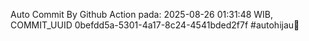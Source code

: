 Auto Commit By Github Action pada: 2025-08-26 01:31:48 WIB, COMMIT_UUID 0befdd5a-5301-4a17-8c24-4541bded2f7f #autohijau🗿
